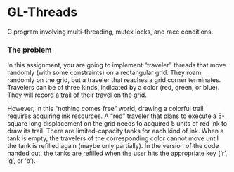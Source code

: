 # GL-Threads
C program involving multi-threading, mutex locks, and race conditions.

### The problem
In this assignment, you are going to implement “traveler” threads that move randomly (with some
constraints) on a rectangular grid. They roam randomly on the grid, but a traveler that reaches a
grid corner terminates. Travelers can be of three kinds, indicated by a color (red, green, or blue).
They will record a trail of their travel on the grid.

However, in this “nothing comes free” world, drawing a colorful trail requires acquiring ink
resources. A “red” traveler that plans to execute a 5-square long displacement on the grid needs
to acquired 5 units of red ink to draw its trail. There are limited-capacity tanks for each kind of
ink. When a tank is empty, the travelers of the corresponding color cannot move until the tank is
refilled again (maybe only partially). In the version of the code handed out, the tanks are refilled
when the user hits the appropriate key (‘r’, ‘g’, or ‘b’).
